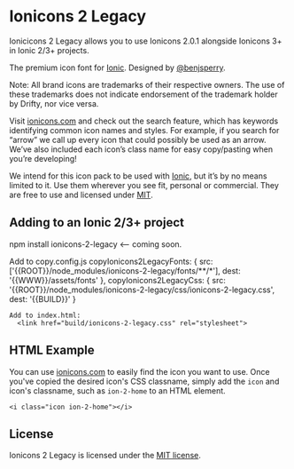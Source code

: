 # Ionicons 2 Legacy

Ionicicons 2 Legacy allows you to use Ionicons 2.0.1 alongside Ionicons 3+ in Ionic 2/3+ projects.

The premium icon font for [Ionic](http://ionicframework.com/). Designed by [@benjsperry](https://twitter.com/benjsperry).

Note: All brand icons are trademarks of their respective owners. The use of these trademarks does not indicate endorsement of the trademark holder by Drifty, nor vice versa.

Visit [ionicons.com](http://ionicons.com) and  check out the search feature, which has keywords identifying common icon names and styles. For example, if you search for “arrow” we call up every icon that could possibly be used as an arrow. We’ve also included each icon’s class name for easy copy/pasting when you’re developing!

We intend for this icon pack to be used with [Ionic](http://ionicframework.com/), but it’s by no means limited to it. Use them wherever you see fit, personal or commercial. They are free to use and licensed under [MIT](http://opensource.org/licenses/MIT).

## Adding to an Ionic 2/3+ project

npm install ionicons-2-legacy <-- coming soon.

Add to copy.config.js
    copyIonicons2LegacyFonts: {
        src: ['{{ROOT}}/node_modules/ionicons-2-legacy/fonts/**/*'],
        dest: '{{WWW}}/assets/fonts'
      },
    copyIonicons2LegacyCss: {
        src: '{{ROOT}}/node_modules/ionicons-2-legacy/css/ionicons-2-legacy.css',
        dest: '{{BUILD}}'
    }

    Add to index.html:
      <link href="build/ionicons-2-legacy.css" rel="stylesheet">


## HTML Example

You can use [ionicons.com](http://ionicons.com) to easily find the icon you want to use. Once you've copied the desired icon's CSS classname, simply add the `icon` and icon's classname, such as `ion-2-home` to an HTML element.

    <i class="icon ion-2-home"></i>


## License

Ionicons 2 Legacy is licensed under the [MIT license](http://opensource.org/licenses/MIT).
